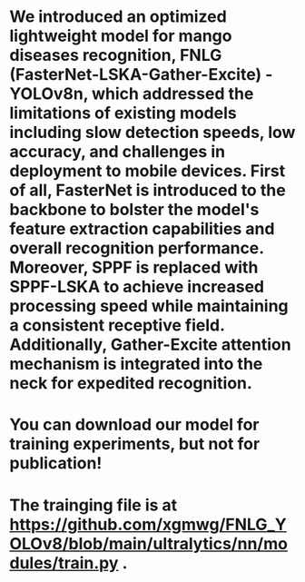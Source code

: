 # We introduced an optimized lightweight model for mango diseases recognition, FNLG (FasterNet-LSKA-Gather-Excite) -YOLOv8n, which addressed the limitations of existing models including slow detection speeds, low accuracy, and challenges in deployment to mobile devices. First of all, FasterNet is introduced to the backbone to bolster the model's feature extraction capabilities and overall recognition performance. Moreover, SPPF is replaced with SPPF-LSKA to achieve increased processing speed while maintaining a consistent receptive field. Additionally, Gather-Excite attention mechanism is integrated into the neck for expedited recognition.
# You can download our model for training experiments, but not for publication!
# The trainging file is at https://github.com/xgmwg/FNLG_YOLOv8/blob/main/ultralytics/nn/modules/train.py .

